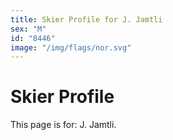 ```yaml
---
title: Skier Profile for J. Jamtli
sex: "M"
id: "8446"
image: "/img/flags/nor.svg" 
---
```


# Skier Profile

This page is for: J. Jamtli.
    